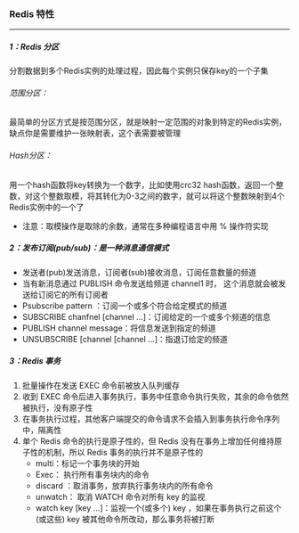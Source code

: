 ### Redis 特性

------

##### 1：Redis 分区

分割数据到多个Redis实例的处理过程，因此每个实例只保存key的一个子集

###### 范围分区：

最简单的分区方式是按范围分区，就是映射一定范围的对象到特定的Redis实例，缺点你是需要维护一张映射表，这个表需要被管理

###### Hash分区：

用一个hash函数将key转换为一个数字，比如使用crc32 hash函数，返回一个整数，对这个整数取模，将其转化为0-3之间的数字，就可以将这个整数映射到4个Redis实例中的一个了

- 注意：取模操作是取除的余数，通常在多种编程语言中用  % 操作符实现

##### 2：发布订阅(pub/sub)：是一种消息通信模式

- 发送者(pub)发送消息，订阅者(sub)接收消息，订阅任意数量的频道
- 当有新消息通过 PUBLISH 命令发送给频道 channel1 时， 这个消息就会被发送给订阅它的所有订阅者
- Psubscribe pattern ：订阅一个或多个符合给定模式的频道
- SUBSCRIBE chanfnel [channel ...]：订阅给定的一个或多个频道的信息
- PUBLISH channel message：将信息发送到指定的频道
- UNSUBSCRIBE [channel [channel ...]：指退订给定的频道

##### 3：Redis 事务

1. 批量操作在发送 EXEC 命令前被放入队列缓存
2. 收到 EXEC 命令后进入事务执行，事务中任意命令执行失败，其余的命令依然被执行，没有原子性
3. 在事务执行过程，其他客户端提交的命令请求不会插入到事务执行命令序列中，隔离性
4. 单个 Redis 命令的执行是原子性的，但 Redis 没有在事务上增加任何维持原子性的机制，所以 Redis 事务的执行并不是原子性的 
   - multi：标记一个事务块的开始
   - Exec： 执行所有事务块内的命令
   - discard ：取消事务，放弃执行事务块内的所有命令
   - unwatch： 取消 WATCH 命令对所有 key 的监视
   - watch key [key ...]：监视一个(或多个) key ，如果在事务执行之前这个(或这些) key 被其他命令所改动，那么事务将被打断